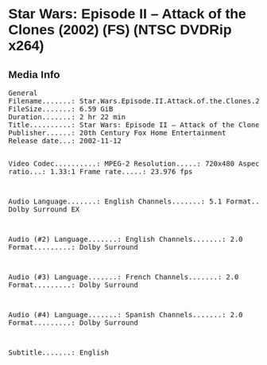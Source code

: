 <div style="font-family: Helvetica, sans-serif;">
<h1>Star Wars: Episode II – Attack of the Clones (2002) (FS) (NTSC DVDRip x264)</h1>

<h2>Media Info</h2>
<pre>
General
Filename.......: Star.Wars.Episode.II.Attack.of.the.Clones.2002.FS.NTSC.DVDRip.x264.mkv
FileSize.......: 6.59 GiB
Duration.......: 2 hr 22 min
Title..........: Star Wars: Episode II – Attack of the Clones
Publisher......: 20th Century Fox Home Entertainment
Release date...: 2002-11-12

Video
Codec..........: MPEG-2
Resolution.....: 720x480
Aspect ratio...: 1.33:1
Frame rate.....: 23.976 fps

Audio
Language.......: English
Channels.......: 5.1
Format.........: Dolby Surround EX

Audio (#2)
Language.......: English
Channels.......: 2.0
Format.........: Dolby Surround

Audio (#3)
Language.......: French
Channels.......: 2.0
Format.........: Dolby Surround

Audio (#4)
Language.......: Spanish
Channels.......: 2.0
Format.........: Dolby Surround

Subtitle.......: English
</pre>
</div>